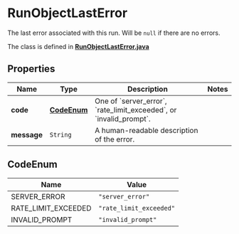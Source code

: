 

# RunObjectLastError

The last error associated with this run. Will be `null` if there are no errors.

The class is defined in **[RunObjectLastError.java](../../src/main/java/org/openapitools/model/RunObjectLastError.java)**

## Properties

Name | Type | Description | Notes
------------ | ------------- | ------------- | -------------
**code** | [**CodeEnum**](#CodeEnum) | One of &#x60;server_error&#x60;, &#x60;rate_limit_exceeded&#x60;, or &#x60;invalid_prompt&#x60;. | 
**message** | `String` | A human-readable description of the error. | 

## CodeEnum

Name | Value
---- | -----
SERVER_ERROR | `"server_error"`
RATE_LIMIT_EXCEEDED | `"rate_limit_exceeded"`
INVALID_PROMPT | `"invalid_prompt"`



